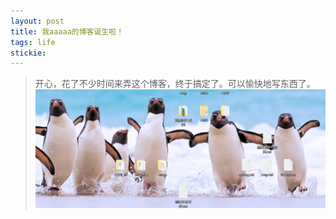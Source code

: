 ```yaml
---
layout: post
title: 我aaaaa的博客诞生啦！
tags: life
stickie: 
---
```

>开心，花了不少时间来弄这个博客，终于搞定了。可以愉快地写东西了。
![1658470685100.jpg](./1658470685100.jpg)
